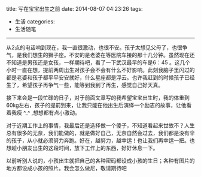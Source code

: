 title: 写在宝宝出生之前
date: 2014-08-07 04:23:26
tags:
- 生活
categories: 
- 生活随笔

---

从2点的电话响到现在，我一直很激动，也很不安。孩子太想见父母了，也很争气，是我们想生的狮子座。不安的是老婆在等医院车接的那十几分钟。虽然现在还不知道是男孩还是女孩，一样期待吧，看了一下武汉最早的车是6：45 。这几个小时一直在想，提前两周出生对孩子会不会有什么不好影响。此刻我脑子里闪过的都是老婆和孩子都平平安安就好，什么星座都是浮云。也许我赶到的时候孩子已经生了，希望孩子再争气一些，能等到我到了再生，感觉自己好天真。

接下来会是一段忙碌的日子，对于前面文章写的我希望宝宝出生时，我的体重到60kg左右，孩子的提前到来，让我只能在他出生后演绎一个励志的故事，让他看着我瘦 ^_^ ,想想都有点小激动。


对于近期工作上的事情，我最后还是选择做一个傻子，不知道看起来世故不？人生总有很多的无奈，我们能做的，就是做好自己，无奈自然会过去，我们都是没有伞的孩子，从小就必须努力奔跑。好在，越努力，越幸运！也让我们再幸运一把。也想趁小朋友出生的这段时间，放下工作上的东西，好好休息一下。

以前听别人说的，小孩出生就把自己的各种密码都设成小孩的生日；各种有图片的地方都设成小孩的照片。我会怎么做尼，敬请期待吧 